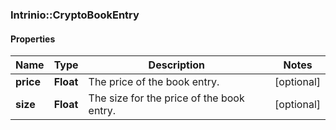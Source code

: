 ### Intrinio::CryptoBookEntry

#### Properties
Name | Type | Description | Notes
------------ | ------------- | ------------- | -------------
**price** | **Float** | The price of the book entry. | [optional] 
**size** | **Float** | The size for the price of the book entry. | [optional] 


